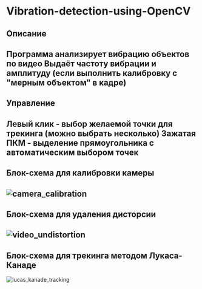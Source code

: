 # Vibration-detection-using-OpenCV
## Описание
Программа анализирует вибрацию объектов по видео
Выдаёт частоту вибрации и амплитуду (если выполнить калибровку с "мерным объектом" в кадре)
---
## Управление
Левый клик - выбор желаемой точки для трекинга (можно выбрать несколько)
Зажатая ПКМ - выделение прямоугольника с автоматическим выбором точек
---
## Блок-схема для калибровки камеры
![camera_calibration](https://user-images.githubusercontent.com/79339489/177723238-94cb40ed-658d-4c5a-a17c-ddad6e9e10ef.png)
---
## Блок-схема для удаления дисторсии
![video_undistortion](https://user-images.githubusercontent.com/79339489/177723500-919874dc-bbba-4503-b179-3d3229cd821e.png)
---
## Блок-схема для трекинга методом Лукаса-Канаде
![lucas_kanade_tracking](https://user-images.githubusercontent.com/79339489/177723572-bf63eddd-801a-422d-8e5f-e5867b2c8400.png)
